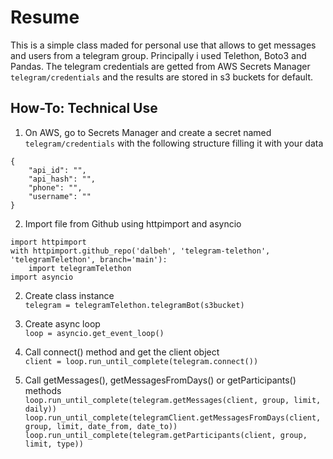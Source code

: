 # Resume
This is a simple class maded for personal use that allows to get messages and users from a telegram group. Principally i used Telethon, Boto3 and Pandas.  The telegram credentials are getted from AWS Secrets Manager `telegram/credentials` and the results are stored in s3 buckets for default.
<br />
## How-To: Technical Use
1. On AWS, go to Secrets Manager and create a secret named `telegram/credentials` with the following structure filling it with your data <br />
```
{
    "api_id": "",
    "api_hash": "",
    "phone": "",
    "username": ""
}
```

2. Import file from Github using httpimport and asyncio <br />
```
import httpimport
with httpimport.github_repo('dalbeh', 'telegram-telethon', 'telegramTelethon', branch='main'):
    import telegramTelethon
import asyncio
```

2. Create class instance <br />
`telegram = telegramTelethon.telegramBot(s3bucket)`
3. Create async loop <br />
`loop = asyncio.get_event_loop()`

5. Call connect() method and get the client object <br />
`client = loop.run_until_complete(telegram.connect())`

7. Call getMessages(), getMessagesFromDays() or getParticipants() methods <br />
`loop.run_until_complete(telegram.getMessages(client, group, limit, daily))` <br />
`loop.run_until_complete(telegramClient.getMessagesFromDays(client, group, limit, date_from, date_to))` <br />
`loop.run_until_complete(telegram.getParticipants(client, group, limit, type))`

